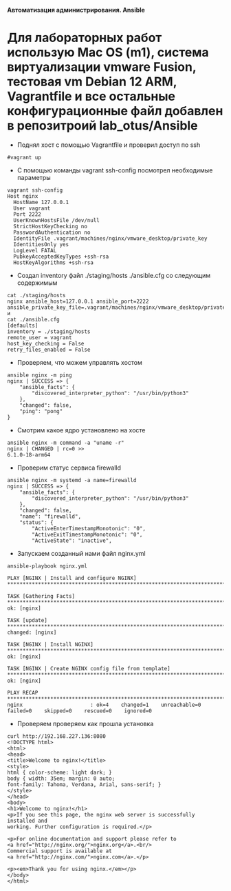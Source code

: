 **Автоматизация администрирования. Ansible**
# Для лабораторных работ использую Mac OS (m1), система виртуализации vmware Fusion, тестовая vm Debian 12 ARM, Vagrantfile и все остальные конфигурационные файл добавлен в репозитроий lab_otus/Ansible

- Поднял хост с помощью Vagrantfile и проверил доступ по ssh
```
#vagrant up
```

- C помощью команды vagrant ssh-config посмотрел необходимые параметры
```
vagrant ssh-config
Host nginx
  HostName 127.0.0.1
  User vagrant
  Port 2222
  UserKnownHostsFile /dev/null
  StrictHostKeyChecking no
  PasswordAuthentication no
  IdentityFile .vagrant/machines/nginx/vmware_desktop/private_key
  IdentitiesOnly yes
  LogLevel FATAL
  PubkeyAcceptedKeyTypes +ssh-rsa
  HostKeyAlgorithms +ssh-rsa
```

- Создал inventory файл ./staging/hosts ./ansible.cfg со следующим содержимым
```
cat ./staging/hosts 
nginx ansible_host=127.0.0.1 ansible_port=2222 ansible_private_key_file=.vagrant/machines/nginx/vmware_desktop/private_key
и
cat ./ansible.cfg
[defaults]
inventory = ./staging/hosts
remote_user = vagrant
host_key_checking = False
retry_files_enabled = False
```

- Проверяем, что можем управлять хостом
```
ansible nginx -m ping      
nginx | SUCCESS => {
    "ansible_facts": {
        "discovered_interpreter_python": "/usr/bin/python3"
    },
    "changed": false,
    "ping": "pong"
}
```

- Смотрим какое ядро установлено на хосте
```
ansible nginx -m command -a "uname -r"
nginx | CHANGED | rc=0 >>
6.1.0-18-arm64
```

- Проверим статус сервиса firewalld
```
ansible nginx -m systemd -a name=firewalld
nginx | SUCCESS => {
    "ansible_facts": {
        "discovered_interpreter_python": "/usr/bin/python3"
    },
    "changed": false,
    "name": "firewalld",
    "status": {
        "ActiveEnterTimestampMonotonic": "0",
        "ActiveExitTimestampMonotonic": "0",
        "ActiveState": "inactive",
```

- Запускаем созданный нами файл nginx.yml
```
ansible-playbook nginx.yml

PLAY [NGINX | Install and configure NGINX] *************************************************************************************************************************************

TASK [Gathering Facts] *********************************************************************************************************************************************************
ok: [nginx]

TASK [update] ******************************************************************************************************************************************************************
changed: [nginx]

TASK [NGINX | Install NGINX] ***************************************************************************************************************************************************
ok: [nginx]

TASK [NGINX | Create NGINX config file from template] **************************************************************************************************************************
ok: [nginx]

PLAY RECAP *********************************************************************************************************************************************************************
nginx                      : ok=4    changed=1    unreachable=0    failed=0    skipped=0    rescued=0    ignored=0   
```

- Проверяем проверяем как прошла установка
```
curl http://192.168.227.136:8080
<!DOCTYPE html>
<html>
<head>
<title>Welcome to nginx!</title>
<style>
html { color-scheme: light dark; }
body { width: 35em; margin: 0 auto;
font-family: Tahoma, Verdana, Arial, sans-serif; }
</style>
</head>
<body>
<h1>Welcome to nginx!</h1>
<p>If you see this page, the nginx web server is successfully installed and
working. Further configuration is required.</p>

<p>For online documentation and support please refer to
<a href="http://nginx.org/">nginx.org</a>.<br/>
Commercial support is available at
<a href="http://nginx.com/">nginx.com</a>.</p>

<p><em>Thank you for using nginx.</em></p>
</body>
</html>
```
